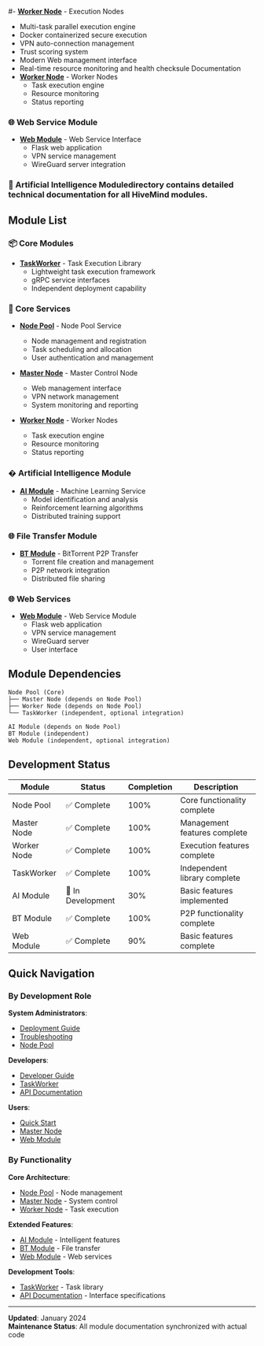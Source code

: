 #- **[Worker Node](worker-node.md)** - Execution Nodes
  - Multi-task parallel execution engine
  - Docker containerized secure execution  
  - VPN auto-connection management
  - Trust scoring system
  - Modern Web management interface
  - Real-time resource monitoring and health checksule Documentation
- **[Worker Node](worker-node.md)** - Worker Nodes
  - Task execution engine
  - Resource monitoring
  - Status reporting

### 🌐 Web Service Module

- **[Web Module](web.md)** - Web Service Interface
  - Flask web application
  - VPN service management
  - WireGuard server integration

### 🤖 Artificial Intelligence Moduledirectory contains detailed technical documentation for all HiveMind modules.

## Module List

### 📦 Core Modules

- **[TaskWorker](taskworker.md)** - Task Execution Library
  - Lightweight task execution framework
  - gRPC service interfaces
  - Independent deployment capability

### 🔄 Core Services

- **[Node Pool](node-pool.md)** - Node Pool Service
  - Node management and registration
  - Task scheduling and allocation
  - User authentication and management

- **[Master Node](master-node.md)** - Master Control Node
  - Web management interface
  - VPN network management
  - System monitoring and reporting

- **[Worker Node](worker-node.md)** - Worker Nodes
  - Task execution engine
  - Resource monitoring
  - Status reporting

### � Artificial Intelligence Module

- **[AI Module](ai.md)** - Machine Learning Service
  - Model identification and analysis
  - Reinforcement learning algorithms
  - Distributed training support

### 🌐 File Transfer Module

- **[BT Module](bt.md)** - BitTorrent P2P Transfer
  - Torrent file creation and management
  - P2P network integration
  - Distributed file sharing

### 🌐 Web Services

- **[Web Module](web.md)** - Web Service Module
  - Flask web application
  - VPN service management
  - WireGuard server
  - User interface

## Module Dependencies

```
Node Pool (Core)
├── Master Node (depends on Node Pool)
├── Worker Node (depends on Node Pool)
└── TaskWorker (independent, optional integration)

AI Module (depends on Node Pool)
BT Module (independent)
Web Module (independent, optional integration)
```

## Development Status

| Module | Status | Completion | Description |
|--------|--------|------------|-------------|
| Node Pool | ✅ Complete | 100% | Core functionality complete |
| Master Node | ✅ Complete | 100% | Management features complete |
| Worker Node | ✅ Complete | 100% | Execution features complete |
| TaskWorker | ✅ Complete | 100% | Independent library complete |
| AI Module | 🔄 In Development | 30% | Basic features implemented |
| BT Module | ✅ Complete | 100% | P2P functionality complete |
| Web Module | ✅ Complete | 90% | Basic features complete |

## Quick Navigation

### By Development Role

**System Administrators**:
- [Deployment Guide](../deployment.md)
- [Troubleshooting](../troubleshooting.md)
- [Node Pool](node-pool.md)

**Developers**:
- [Developer Guide](../developer.md)
- [TaskWorker](taskworker.md)
- [API Documentation](../api.md)

**Users**:
- [Quick Start](../README.md#quick-start)
- [Master Node](master-node.md)
- [Web Module](web.md)

### By Functionality

**Core Architecture**:
- [Node Pool](node-pool.md) - Node management
- [Master Node](master-node.md) - System control
- [Worker Node](worker-node.md) - Task execution

**Extended Features**:
- [AI Module](ai.md) - Intelligent features
- [BT Module](bt.md) - File transfer
- [Web Module](web.md) - Web services

**Development Tools**:
- [TaskWorker](taskworker.md) - Task library
- [API Documentation](../api.md) - Interface specifications

---

**Updated**: January 2024  
**Maintenance Status**: All module documentation synchronized with actual code
